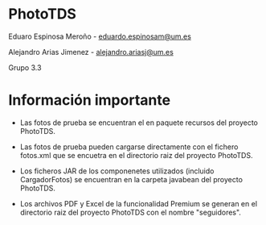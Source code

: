 # PhotoTDS

Eduaro Espinosa Meroño - eduardo.espinosam@um.es

Alejandro Arias Jimenez - alejandro.ariasj@um.es

Grupo 3.3

# Información importante

 - Las fotos de prueba se encuentran el en paquete recursos del proyecto PhotoTDS.

 - Las fotos de prueba pueden cargarse directamente con el fichero fotos.xml que se encuetra en el directorio raiz del proyecto PhotoTDS.

 - Los ficheros JAR de los componenetes utilizados (incluido CargadorFotos) se encuentran en la carpeta javabean del proyecto PhotoTDS.

 - Los archivos PDF y Excel de la funcionalidad Premium se generan en el directorio raiz del proyecto PhotoTDS con el nombre "seguidores".
